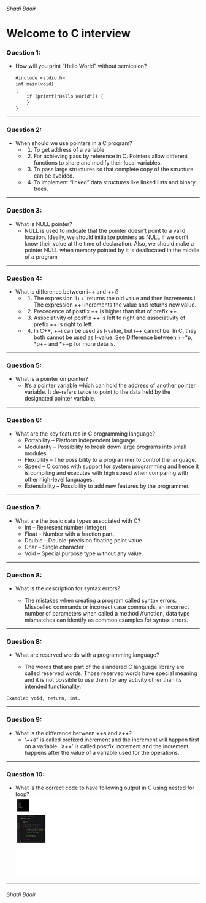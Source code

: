 ###### Shadi Bdair
# Welcome to C interview

### Question 1:
* How will you print “Hello World” without semicolon?
    ```
    #include <stdio.h> 
    int main(void) 
    { 
        if (printf("Hello World")) { 
        } 
    } 
    ```
---
### Question 2:
* When should we use pointers in a C program?
    * 1. To get address of a variable
    * 2. For achieving pass by reference in C: Pointers allow different functions to share and modify their local variables.
    * 3. To pass large structures so that complete copy of the structure can be avoided.
    * 4. To implement “linked” data structures like linked lists and binary trees.
---
### Question 3:
* What is NULL pointer?
    * NULL is used to indicate that the pointer doesn’t point to a valid location. Ideally, we should initialize pointers as NULL if we don’t know their value at the time of declaration. Also, we should make a pointer NULL when memory pointed by it is deallocated in the middle of a program
---
### Question 4:
* What is difference between i++ and ++i?
    * 1) The expression ‘i++’ returns the old value and then increments i. The expression ++i increments the value and returns new value.
    * 2) Precedence of postfix ++ is higher than that of prefix ++.
    * 3) Associativity of postfix ++ is left to right and associativity of prefix ++ is right to left.
    * 4) In C++, ++i can be used as l-value, but i++ cannot be. In C, they both cannot be used as l-value.
    See Difference between ++*p, *p++ and *++p for more details.
---
### Question 5:
* What is a pointer on pointer?
    * It’s a pointer variable which can hold the address of another pointer variable. It de-refers twice to point to the data held by the designated pointer variable.
---
### Question 6:
* What are the key features in C programming language?
    * Portability – Platform independent language.
    * Modularity – Possibility to break down large programs into small modules.
    * Flexibility – The possibility to a programmer to control the language.
    * Speed – C comes with support for system programming and hence it is compiling and executes with high speed when comparing with other high-level languages.
    * Extensibility – Possibility to add new features by the programmer.
---
### Question 7:
* What are the basic data types associated with C?
    * Int – Represent number (integer)
    * Float – Number with a fraction part.
    * Double – Double-precision floating point value
    * Char – Single character
    * Void – Special purpose type without any value.
---
### Question 8:
*   What is the description for syntax errors?

    * The mistakes when creating a program called syntax errors. Misspelled commands or incorrect case commands, an incorrect number of parameters when called a method /function, data type mismatches can identify as common examples for syntax errors.
---
### Question 8:
*    What are reserved words with a programming language?

        *   The words that are part of the slandered C language library are called reserved words. Those reserved words have special meaning and it is not possible to use them for any activity other than its intended functionality.

    Example: void, return, int.
---
### Question 9:
* What is the difference between ++a and a++?
    * ‘++a”  is called prefixed increment and the increment will happen first on a variable. ‘a++’ is called postfix increment and the increment happens after the value of a variable used for the operations.
---
### Question 10:
* What is the correct code to have following output in C using nested for loop?
 ![picture](res.png)
 ---
###### Shadi Bdair
